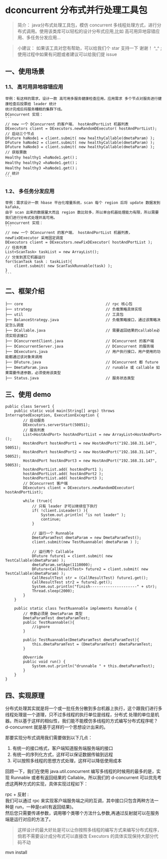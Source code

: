 # dconcurrent 分布式并行处理工具包
> 简介： java分布式处理工具包，模仿 concurrent 多线程处理方式，进行分布式调用。使用该类库可以轻松的设计分布式应用,比如 高可用异地容错应用、多任务分发应用...

> 小建议： 如果该工具对您有帮助，可以给我们个 star 支持一下 谢谢！ ^_^ ;使用过程中如果有问题或者建议可以给我们提 issue
  
## 一、使用场景
### 1.1、 高可用异地容错应用
    举例：有这样的需求，设计一款 高可用多服务健康检查应用，应用需求 多个节点对服务进行健康检查后投票给 leader 统计
    统计完成后将服务糟糕的集群下线。      
    DConcurrent 实现：
    ```
    // new 一个 DConcurrent 的客户端， hostAndPortList 机器列表
    DExecutors client = DExecutors.newRandomDExecutor( hostAndPortList);
    // 启动三个节点
    DFuture haNode1 = client.submit( new healthyCallable(dmetaParam) );
    DFuture haNode2 = client.submit( new healthyCallable(dmetaParam) );
    DFuture haNode3 = client.submit( new healthyCallable(dmetaParam) );
    // 获取票数
    Healthy healthy1 =haNode1.get()；
    Healthy healthy2 =haNode1.get()；
    Healthy healthy3 =haNode1.get()；
    // 统计
    ```
    
### 1.2、 多任务分发应用
    举例：需求设计一款 hbase 平台化增量系统，scan 每个 region 后将 update 数据发到 kafaka,
    由于 scan 出来的数据量大而且 region 数比较多，所以单台机器处理能力有限，所以需要我们进行分布式处理并高可用。      
    DConcurrent 实现：
    ```
    // new 一个 DConcurrent 的客户端， hostAndPortList 机器列表， newFixDExecutor 采用固定调度
    DExecutors client = DExecutors.newFixDExecutor( hostAndPortList );
    // 任务列表
    List<ScanTask> taskList = new ArrayList();
    // 分发到其它机器运行
    for(ScanTask task : taskList){
        client.submit( new ScanTaskRunnable(task) );
    }
    ```
    
## 二、框架介绍
```
├── core                                     // rpc 核心包
├── strategy                                 // 负载策略具体实现
├── util                                     // 工具包   
├── BalanceStrategy.java                     // 负载策略接口，通过该策略决定怎么调度    
├── DCallable.java                           // 需要返回结果的callable必须实现该接口
├── DConcurrentClient.java                   // DConcurrent 的客户端     
├── DConcurrentServer.java                   // DConcurrent 的服务端 
├── DExecutors.java                          // 用户执行接口，用户使用的功能都通过该对象来调用
├── DFuture.java                             // DConcurrent 都 future    
├── DmetaParam.java                          // runable 或 callable 如果需要传递参数，必须使用该类型
├── Status.java                              // 服务状态类型
```
 

## 三、使用 demo
```
public class Server1 {
    public static void main(String[] args) throws InterruptedException, ExecutionException {
        // 启动服务
        DExecutors.serverStart(50051);
        // 服务列表
        List<HostAndPort> hostAndPortList = new ArrayList<HostAndPort>();
        HostAndPort hostAndPort1 = new HostAndPort("192.168.31.147", 50051);
        HostAndPort hostAndPort2 = new HostAndPort("192.168.31.147", 50052);
        HostAndPort hostAndPort3 = new HostAndPort("192.168.31.147", 50053);
        hostAndPortList.add( hostAndPort1 );
        hostAndPortList.add( hostAndPort2 );
        hostAndPortList.add( hostAndPort3 );
        // DConcurrent 客户端
        DExecutors client = DExecutors.newRandomDExecutor( hostAndPortList);
    
        while (true){
            // 只有 leader 才可以继续往下执行
            if( !client.isLeader() ){
                System.out.println( "is not leader" );
                continue;
            }
            
            // 运行一个 Runnable
            DmetaParamTest dmetaParam = new DmetaParamTest();
            client.submit(new TestRuannable( dmetaParam ) );
            
            // 运行两个 Callable
            DFuture future1 = client.submit( new TestCallable(dmetaParam) );
            dmetaParam.setAge(1110000);
            DFuture<CallResultTest> future2 = client.submit( new TestCallable(dmetaParam) );
            CallResultTest str = (CallResultTest) future1.get();
            CallResultTest str2 = future2.get();
            System.out.println("finish---------------------" + str);
            Thread.sleep(2000);
        }
    }

    public static class TestRuannable implements Runnable {
        // 参数必须是 DmetaParam 类型
        DmetaParamTest dmetaParamTest;
        public TestRuannable(){
            //ignore
        }

        public TestRuannable(DmetaParamTest dmetaParamTest){
            this.dmetaParamTest = (DmetaParamTest) dmetaParamTest;
        }

        @Override
        public void run() {
            System.out.println("drunnable " + this.dmetaParamTest);
        }
    }
}
```

## 四、实现原理

分布式处理其实就是将一个或一批任务分散到多台机器上执行，这个跟我们进行多线程处理是一个道理，只不过多线程的执行单位是线程，分布式
处理的单位是机器。所以基于这样的相似性，我们能不能模仿多线程的方式编写分布式程序呢？d-concurrent 就是基于这样的一个思想设计出来的。      

那要实现分布式调用我们需要做到以下几点： 
1. 有统一的接口格式，客户端知道服务端服务端的接口
2. 有统一的序列化方式，这样可以保证数据传输到远程
3. 可以按照多线程的思想方式处理，这样可以降低使用成本

回顾一下，我们在使用 java.util.concurrent 编写多线程的时候用的最多的是，实现 Runnable 或者有返回结果的 Callable。所以我们的 d-concurrent
可以优先考虑这两种方式的实现，具体实现过程如下：

rpc + 反射 :      
我们可以通过 rpc 来实现客户端服务端之间的互调，其中接口只包含两种方法一种是 run，一种是call(有返回结果)。      
然后您只需要传递参数，调用哪个类哪个方法什么参数,再通过反射就可以在服务端是运行对应的方法了。


> 这样设计的最大好处是可以让你按照多线程的编写方式来编写分布式程序，倘若不需要设计成分布式可以直接改 Executors 的具体实现保持大部分代码不动      

mvn install

